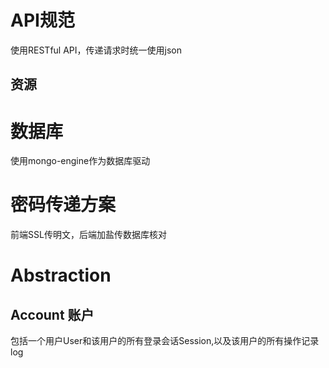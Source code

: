 # API规范
使用RESTful API，传递请求时统一使用json

## 资源

# 数据库

使用mongo-engine作为数据库驱动

# 密码传递方案
前端SSL传明文，后端加盐传数据库核对

# Abstraction

## Account 账户
包括一个用户User和该用户的所有登录会话Session,以及该用户的所有操作记录log
